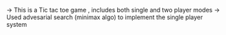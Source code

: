 -> This is a Tic tac toe game , includes both single and two player modes 
-> Used advesarial search (minimax algo) to implement the single player system 
